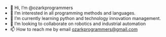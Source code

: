 - 👋 Hi, I’m @ozarkprogrammers
- 👀 I’m interested in all programming methods and languages.
- 🌱 I’m currently learning python and technology innovation management.
- 💞️ I’m looking to collaborate on robotics and industrial automation
- 📫 How to reach me by email ozarkprogrammers@gmail.com

<!---
ozarkprogrammers/ozarkprogrammers is a ✨ special ✨ repository because its `README.md` (this file) appears on your GitHub profile.
You can click the Preview link to take a look at your changes.
--->
